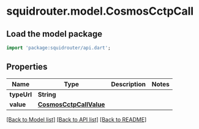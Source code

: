 # squidrouter.model.CosmosCctpCall

## Load the model package
```dart
import 'package:squidrouter/api.dart';
```

## Properties
Name | Type | Description | Notes
------------ | ------------- | ------------- | -------------
**typeUrl** | **String** |  | 
**value** | [**CosmosCctpCallValue**](CosmosCctpCallValue.md) |  | 

[[Back to Model list]](../README.md#documentation-for-models) [[Back to API list]](../README.md#documentation-for-api-endpoints) [[Back to README]](../README.md)


